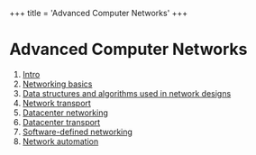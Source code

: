 +++
title = 'Advanced Computer Networks'
+++

# Advanced Computer Networks
1. [Intro](intro)
2. [Networking basics](networking-basics)
3. [Data structures and algorithms used in network designs](data-structures-and-algorithms-used-in-network-designs)
4. [Network transport](network-transport)
5. [Datacenter networking](datacenter-networking)
6. [Datacenter transport](datacenter-transport)
7. [Software-defined networking](software-defined-networking)
8. [Network automation](network-automation)
